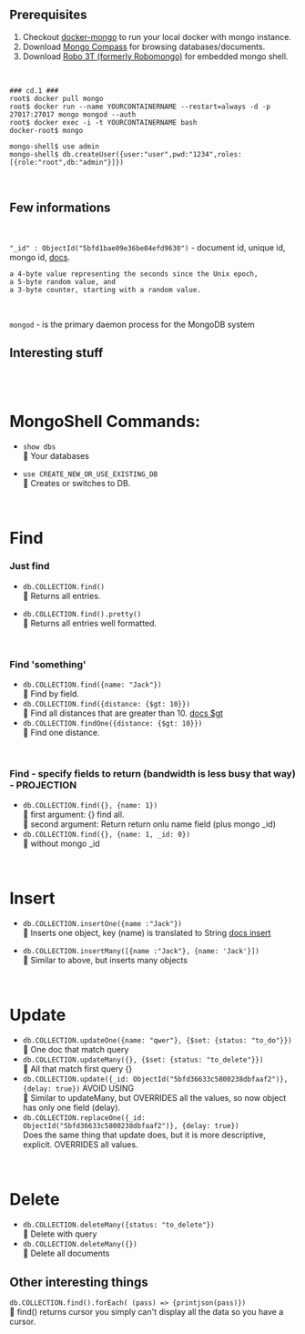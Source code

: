 ## Prerequisites
1. Checkout [docker-mongo](./docker-mongo.md) to run your local docker with mongo instance. <br> 
2. Download [Mongo Compass](https://www.mongodb.com/products/compass) for browsing databases/documents. <br>
3. Download [Robo 3T (formerly Robomongo)](https://robomongo.org/) for embedded mongo shell. <br>

<br>

```
### cd.1 ###
root$ docker pull mongo
root$ docker run --name YOURCONTAINERNAME --restart=always -d -p 27017:27017 mongo mongod --auth
root$ docker exec -i -t YOURCONTAINERNAME bash
docker-root$ mongo

mongo-shell$ use admin
mongo-shell$ db.createUser({user:"user",pwd:"1234",roles:[{role:"root",db:"admin"}]})
```

<br>

## Few informations

<br>

`"_id" : ObjectId("5bfd1bae09e36be04efd9630")` - document id, unique id, mongo id, [docs](https://docs.mongodb.com/manual/reference/method/ObjectId/#ObjectIDs-BSONObjectIDSpecification).
```
a 4-byte value representing the seconds since the Unix epoch,
a 5-byte random value, and
a 3-byte counter, starting with a random value.
```

<br>

`mongod` - is the primary daemon process for the MongoDB system

## Interesting stuff

<br>
<br>

# MongoShell Commands: 
- `show dbs` <br>
📜 Your databases

- `use CREATE_NEW_OR_USE_EXISTING_DB` <br>
📜 Creates or switches to DB.

<br>

# Find

### Just find 
- `db.COLLECTION.find()` <br>
📜 Returns all entries.

- `db.COLLECTION.find().pretty()` <br> 
📜 Returns all entries well formatted.

<br>

### Find 'something' 
- `db.COLLECTION.find({name: "Jack"})` <br> 
📜 Find by field.
- `db.COLLECTION.find({distance: {$gt: 10}})`  <br>
📜 Find all distances that are greater than 10. [docs $gt](https://docs.mongodb.com/manual/reference/operator/query/gt/)
- `db.COLLECTION.findOne({distance: {$gt: 10}})` <br>
📜 Find one distance.

<br>

### Find - specify fields to return (bandwidth is less busy that way) - PROJECTION
- `db.COLLECTION.find({}, {name: 1})` <br>
📜 first argument: {} find all. <br>
📜 second argument: Return return onlu name field (plus mongo _id) <br> 
- `db.COLLECTION.find({}, {name: 1, _id: 0})` <br>
📜 without mongo _id

<br>

# Insert

- `db.COLLECTION.insertOne({name :"Jack"})` <br>
📜 Inserts one object, key (name) is translated to String [docs insert](https://docs.mongodb.com/manual/tutorial/insert-documents/)

- `db.COLLECTION.insertMany([{name :"Jack"}, {name: 'Jack'}])` <br>
📜 Similar to above, but inserts many objects

<br> 

# Update

- `db.COLLECTION.updateOne({name: "qwer"}, {$set: {status: "to_do"}})` <br>
📜 One doc that match query 
- `db.COLLECTION.updateMany({}, {$set: {status: "to_delete"}})` <br>
📜 All that match first query {}
- `db.COLLECTION.update({_id: ObjectId("5bfd36633c5800238dbfaaf2")}, {delay: true})` AVOID USING <br> 
📜 Similar to updateMany, but OVERRIDES all the values, so now object has only one field (delay).
- `db.COLLECTION.replaceOne({_id: ObjectId("5bfd36633c5800238dbfaaf2")}, {delay: true})` <br>
Does the same thing that update does, but it is more descriptive, explicit. OVERRIDES all values.


<br>

# Delete

- `db.COLLECTION.deleteMany({status: "to_delete"})` <br> 
📜 Delete with query
- `db.COLLECTION.deleteMany({})` <br> 
📜 Delete all documents

## Other interesting things
`db.COLLECTION.find().forEach( (pass) => {printjson(pass)})` <br>
📜 find() returns cursor you simply can't display all the data so you have a cursor.



